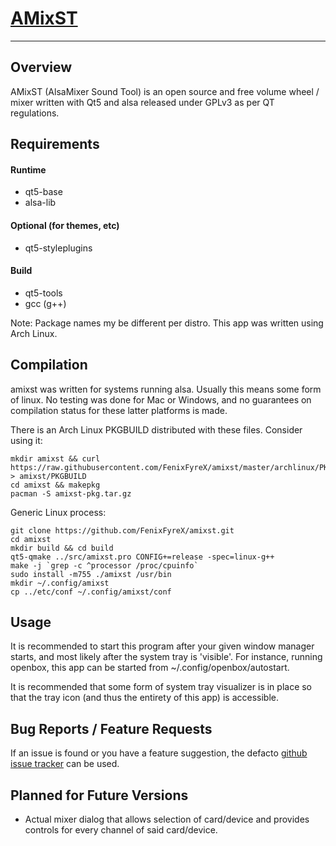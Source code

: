 # [AMixST](https://github.com/FenixFyreX/amixst)
--------------
## Overview
AMixST (AlsaMixer Sound Tool) is an open source and free volume wheel / mixer written with Qt5 and alsa released under GPLv3 as per QT regulations.

## Requirements
#### Runtime
- qt5-base
- alsa-lib

#### Optional (for themes, etc)
- qt5-styleplugins

#### Build
- qt5-tools
- gcc (g++)

Note: Package names my be different per distro. This app was written using Arch Linux.

## Compilation
amixst was written for systems running alsa. Usually this means some form of linux. No testing was done for Mac or Windows, and no guarantees on compilation status for these latter platforms is made.

There is an Arch Linux PKGBUILD distributed with these files.
Consider using it:
```
mkdir amixst && curl https://raw.githubusercontent.com/FenixFyreX/amixst/master/archlinux/PKGBUILD > amixst/PKGBUILD
cd amixst && makepkg
pacman -S amixst-pkg.tar.gz
```

Generic Linux process:
```
git clone https://github.com/FenixFyreX/amixst.git
cd amixst
mkdir build && cd build
qt5-qmake ../src/amixst.pro CONFIG+=release -spec=linux-g++
make -j `grep -c ^processor /proc/cpuinfo`
sudo install -m755 ./amixst /usr/bin
mkdir ~/.config/amixst
cp ../etc/conf ~/.config/amixst/conf
```

## Usage
It is recommended to start this program after your given window manager starts, and most likely after the system tray is 'visible'. For instance, running openbox, this app can be started from ~/.config/openbox/autostart.

It is recommended that some form of system tray visualizer is in place so that the tray icon (and thus the entirety of this app) is accessible.

## Bug Reports / Feature Requests
If an issue is found or you have a feature suggestion, the defacto [github issue tracker](https://github.com/FenixFyreX/amixst/issues) can be used.

## Planned for Future Versions
- Actual mixer dialog that allows selection of card/device and provides controls for every channel of said card/device.
